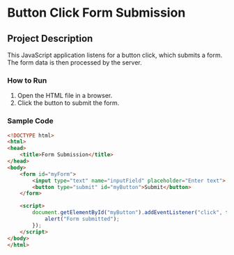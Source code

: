 
# Button Click Form Submission

## Project Description

This JavaScript application listens for a button click, which submits a form. The form data is then processed by the server.

### How to Run

1. Open the HTML file in a browser.
2. Click the button to submit the form.

### Sample Code

```html
<!DOCTYPE html>
<html>
<head>
    <title>Form Submission</title>
</head>
<body>
    <form id="myForm">
        <input type="text" name="inputField" placeholder="Enter text">
        <button type="submit" id="myButton">Submit</button>
    </form>

    <script>
        document.getElementById("myButton").addEventListener("click", function() {
            alert("Form submitted");
        });
    </script>
</body>
</html>
```
